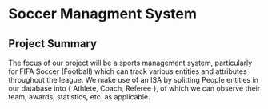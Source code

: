 # Soccer Managment System

## Project Summary
The focus of our project will be a sports management system, particularly for FIFA Soccer (Football) which can track various entities and attributes throughout the league. We make use of an ISA by splitting People entities in our database into { Athlete, Coach, Referee }, of which we can observe their team, awards, statistics, etc. as applicable.
